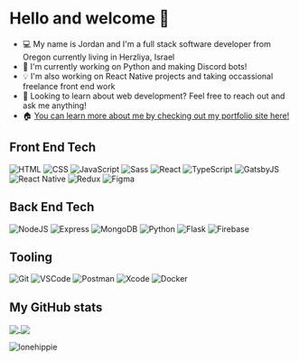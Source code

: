 # Hello and welcome 👋

- 💻 My name is Jordan and I'm a full stack software developer from Oregon currently living in Herzliya, Israel
- 📑 I'm currently working on Python and making Discord bots!
- 💡 I'm also working on React Native projects and taking occassional freelance front end work
- 🌱 Looking to learn about web development? Feel free to reach out and ask me anything!
- 🏠 [You can learn more about me by checking out my portfolio site here!](https://www.lonehippie.dev/)

## Front End Tech

![HTML](https://img.shields.io/badge/-HTML5-e34c26?logo=html5&logoColor=white)
![CSS](https://img.shields.io/badge/-CSS3-2965f1?logo=css3&logoColor=white)
![JavaScript](https://img.shields.io/badge/-JavaScript-f0db4f?logo=javascript&logoColor=white)
![Sass](https://img.shields.io/badge/-Sass-CD6799?logo=sass&logoColor=white)
![React](https://img.shields.io/badge/-React-61DAFB?logo=react&logoColor=white)
![TypeScript](https://img.shields.io/badge/-TypeScript-007acc?logo=typescript&logoColor=white)
![GatsbyJS](https://img.shields.io/badge/-GatsbyJS-663399?logo=gatsby&logoColor=white)
![React Native](https://img.shields.io/badge/-React%20Native-61DAFB?logo=react&logoColor=white)
![Redux](https://img.shields.io/badge/-Redux-61DAFB?logo=redux&logoColor=white)
![Figma](https://img.shields.io/badge/-Figma-0cb47c?logo=figma&logoColor=white)

## Back End Tech

![NodeJS](https://img.shields.io/badge/-NodeJS-3c873a?logo=nodedotjs&logoColor=white)
![Express](https://img.shields.io/badge/-Express-3c873a?logo=express&logoColor=white)
![MongoDB](https://img.shields.io/badge/-MongoDB-4DB33D?logo=mongodb&logoColor=white)
![Python](https://img.shields.io/badge/-Python-306998?logo=python&logoColor=white)
![Flask](https://img.shields.io/badge/-Flask-2c2c2c?logo=flask&logoColor=white)
![Firebase](https://img.shields.io/badge/-Firebase-F6820D?logo=firebase&logoColor=white)

## Tooling

![Git](https://img.shields.io/badge/-Git-F05032?logo=git&logoColor=white)
![VSCode](https://img.shields.io/badge/-VSCode-007ACC?logo=visualstudiocode&logoColor=white)
![Postman](https://img.shields.io/badge/-Postman-FF6C37?logo=postman&logoColor=white)
![Xcode](https://img.shields.io/badge/-Xcode-147EFB?logo=xcode&logoColor=white)
![Docker](https://img.shields.io/badge/-Docker-0db7ed?logo=docker&logoColor=white)

## My GitHub stats

<a href="https://github.com/anuraghazra/github-readme-stats">
  <img align="center" src="https://github-readme-stats.vercel.app/api/top-langs/?username=LoneHippie&theme=tokyonight&layout=compact" />
</a>
<a href="https://github.com/anuraghazra/github-readme-stats">
  <img align="center" src="https://github-readme-stats.vercel.app/api?username=LoneHippie&theme=tokyonight&show_icons=true" />
</a>

<p align="left"> <img src="https://komarev.com/ghpvc/?username=lonehippie&label=Profile%20views&color=0e75b6&style=flat" alt="lonehippie" /> </p>
